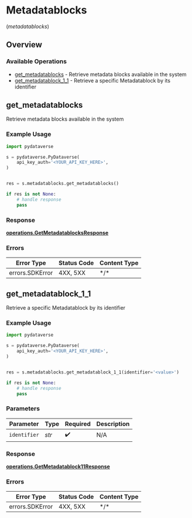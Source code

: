 # Metadatablocks
(*metadatablocks*)

## Overview

### Available Operations

* [get_metadatablocks](#get_metadatablocks) - Retrieve metadata blocks available in the system
* [get_metadatablock_1_1](#get_metadatablock_1_1) - Retrieve a specific Metadatablock by its identifier

## get_metadatablocks

Retrieve metadata blocks available in the system

### Example Usage

```python
import pydataverse

s = pydataverse.PyDataverse(
    api_key_auth='<YOUR_API_KEY_HERE>',
)


res = s.metadatablocks.get_metadatablocks()

if res is not None:
    # handle response
    pass

```

### Response

**[operations.GetMetadatablocksResponse](../../models/operations/getmetadatablocksresponse.md)**

### Errors

| Error Type      | Status Code     | Content Type    |
| --------------- | --------------- | --------------- |
| errors.SDKError | 4XX, 5XX        | \*/\*           |

## get_metadatablock_1_1

Retrieve a specific Metadatablock by its identifier

### Example Usage

```python
import pydataverse

s = pydataverse.PyDataverse(
    api_key_auth='<YOUR_API_KEY_HERE>',
)


res = s.metadatablocks.get_metadatablock_1_1(identifier='<value>')

if res is not None:
    # handle response
    pass

```

### Parameters

| Parameter          | Type               | Required           | Description        |
| ------------------ | ------------------ | ------------------ | ------------------ |
| `identifier`       | *str*              | :heavy_check_mark: | N/A                |

### Response

**[operations.GetMetadatablock11Response](../../models/operations/getmetadatablock11response.md)**

### Errors

| Error Type      | Status Code     | Content Type    |
| --------------- | --------------- | --------------- |
| errors.SDKError | 4XX, 5XX        | \*/\*           |